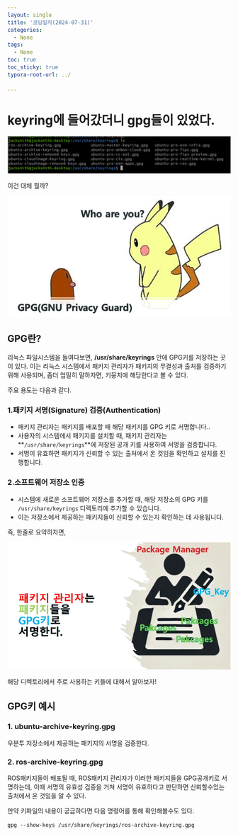 ```yaml
---
layout: single
title: '코딩일지(2024-07-31)'
categories:
  - None
tags:
  - None
toc: true
toc_sticky: true
typora-root-url: ../

---
```








# keyring에 들어갔더니 gpg들이 있었다.

![brave_8mVxwyJ46p](/images/2024-07-31-codinglog(143)/brave_8mVxwyJ46p.webp)

이건 대체 뭘까?

![POWERPNT_2nzSw9v1jq](/images/2024-07-31-codinglog(143)/POWERPNT_2nzSw9v1jq.webp)

## GPG란?

리눅스 파일시스템을 들여다보면, **/usr/share/keyrings** 안에 GPG키를 저장하는 곳이 있다. 이는 리눅스 시스템에서 패키지 관리자가 패키지의 무결성과 출처를 검증하기 위해 사용되며, 좀더 엄밀히 말하자면, 키뭉치에 해당한다고 볼 수 있다.

주요 용도는 다음과 같다.

### 1.패키지 서명(Signature) 검증(Authentication)

- 패키지 관리자는 패키지를 배포할 때 해당 패키지를 GPG 키로 서명합니다..
- 사용자의 시스템에서 패키지를 설치할 때, 패키지 관리자는 **`/usr/share/keyrings`**에 저장된 공개 키를 사용하여 서명을 검증합니다.
- 서명이 유효하면 패키지가 신뢰할 수 있는 출처에서 온 것임을 확인하고 설치를 진행합니다.

### 2.소프트웨어 저장소 인증

- 시스템에 새로운 소프트웨어 저장소를 추가할 때, 해당 저장소의 GPG 키를 `/usr/share/keyrings` 디렉토리에 추가할 수 있습니다.
- 이는 저장소에서 제공하는 패키지들이 신뢰할 수 있는지 확인하는 데 사용됩니다.



즉, 한줄로 요약하자면, 

![POWERPNT_htmIrhgWDo](/images/2024-07-31-codinglog(143)/POWERPNT_htmIrhgWDo.webp)



해당 디렉토리에서 주로 사용하는 키들에 대해서 알아보자!

## GPG키 예시

### 1. ubuntu-archive-keyring.gpg

우분투 저장소에서 제공하는 패키지의 서명을 검증한다.

### 2. ros-archive-keyring.gpg

ROS패키지들이 배포될 때, ROS패키지 관리자가 이러한 패키지들을 GPG공개키로 서명하는데, 이때 서명의 유효성 검증을 거쳐 서명이 유효하다고 판단하면 신뢰할수있는 출처에서 온 것임을 알 수 있다.

만약 키파일의 내용이 궁금하다면 다음 명령어를 통해 확인해볼수도 있다.

```shell
gpg --show-keys /usr/share/keyrings/ros-archive-keyring.gpg
```



